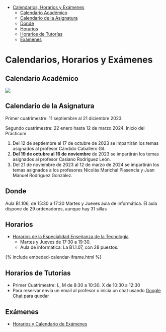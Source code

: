 - [Calendarios, Horarios y Exámenes](#calendarios-horarios-y-exámenes)
  - [Calendario Académico](#calendario-académico)
  - [Calendario de la Asignatura](#calendario-de-la-asignatura)
  - [Donde](#donde)
  - [Horarios](#horarios)
  - [Horarios de Tutorías](#horarios-de-tutorías)
  - [Exámenes](#exámenes)


# Calendarios, Horarios y Exámenes

## Calendario Académico

<a href="{{site.calendario_academico}}" target="_blank"><img src="{{site.baseurl}}/assets/images/calendario-academico-2122.png" /></a>


## Calendario de la Asignatura 


Primer cuatrimestre: 11 septiembre al 21 diciembre 2023.

Segundo cuatrimestre: 22 enero hasta 12 de marzo 2024. Inicio del Prácticum

1. Del 12 de septiembre al 17 de octubre de 2023 se impartirán los temas asignados al profesor Cándido Caballero Gil.
2. **Del 19 de octubre al 16 de noviembre** de 2023 se impartirán los temas asignados al profesor Casiano Rodríguez León.
3. Del 21 de noviembre de 2023 al 12 de marzo de 2024 se impartirán los temas asignados a los profesores Nicolás Marichal Plasencia y Juan Manuel Rodríguez González.

## Donde

Aula  B1.106, de 15:30 a 17:30 Martes y Jueves aula de informática.  El aula dispone de 29 ordenadores, aunque hay 31 sillas
 
## Horarios

* <a  href="https://drive.google.com/file/d/1zoGVeO9Gwq6cbyzNhD46pfFjRWTDOcpf/view" target="_blank">Horarios de la Especialidad Enseñanza de la Tecnología</a>
  - Martes y Jueves de 17:30 a 19:30. 
  - Aula de informática: La B1.1.07, con 28 puestos.

{% include embeded-calendar-iframe.html %}


## Horarios de Tutorías

* Primer Cuatrimestre: L, M de 8:30 a 10:30. X de 10:30 a 12:30
* Para reservar envía un email al profesor o inicia un chat usando <a href="https://chat.google.com" target="_blank">Google Chat</a> para quedar

## Exámenes

* [Horarios y Calendario de Exámenes](https://www.ull.es/masteres/formacion-profesorado/informacion-academica/horarios-y-calendario-de-examenes/)


